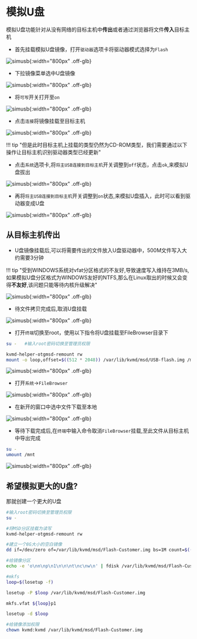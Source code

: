 # 模拟U盘

模拟U盘功能针对从没有网络的目标主机中**传出**或者通过浏览器将文件**传入**目标主机

* 首先挂载模拟U盘镜像，打开`驱动器`选项卡将驱动器模式选择为`Flash`

![simusb](simUSB/simUSB1.jpg){:width="800px" .off-glb}

* 下拉镜像菜单选中U盘镜像

![simusb](simUSB/simUSB2.jpg){:width="800px" .off-glb}

* 将`可写`开关打开至`on`

![simusb](simUSB/simUSB3.jpg){:width="800px" .off-glb}

* 点击`连接`将镜像挂载至目标主机

![simusb](simUSB/simUSB4.jpg){:width="800px" .off-glb}

!!! tip "但是此时目标主机上挂载的类型仍然为CD-ROM类型，我们需要通过以下操作让目标主机识别驱动器类型已经更新"

* 点击`系统`选项卡,将`将主USB连接到目标主机`开关调整到`off`状态，点击`ok`,来模拟U盘拔出

![simusb](simUSB/simUSB5.jpg){:width="800px" .off-glb}

* 再将`将主USB连接到目标主机`开关调整到`on`状态,来模拟U盘插入，此时可以看到驱动器变成U盘

![simusb](simUSB/simUSB6.jpg){:width="800px" .off-glb}

## 从目标主机传出

* U盘镜像挂载后,可以将需要传出的文件放入U盘驱动器中，500M文件写入大约需要3分钟

!!! tip "受到WINDOWS系统对vfat分区格式的不友好,导致速度写入维持在3MB/s,如果模拟U盘分区格式为WINDOWS友好的NTFS,那么在Linux取出的时候又会变得**不友好**,该问题只能等待内核升级解决"

![simusb](simUSB/simUSB7.jpg){:width="800px" .off-glb}

* 待文件拷贝完成后,取消U盘挂载

![simusb](simUSB/simUSB8.jpg){:width="800px" .off-glb}

* 打开`终端`切换至root，使用以下指令将U盘挂载至FileBrowser目录下

```bash
su -   #输入root密码切换至管理员权限
```

```bash
kvmd-helper-otgmsd-remount rw
mount -o loop,offset=$((512 * 2048)) /var/lib/kvmd/msd/USB-flash.img /mnt  #将U盘镜像挂载至filebrowser中
```

![simusb](simUSB/simUSB9.jpg){:width="800px" .off-glb}

* 打开`系统`->`FileBrowser`

![simusb](simUSB/simUSB10.jpg){:width="800px" .off-glb}

* 在新开的窗口中选中文件下载至本地

![simusb](simUSB/simUSB11.jpg){:width="800px" .off-glb}

* 等待下载完成后,在`终端`中输入命令取消`FileBrowser`挂载,至此文件从目标主机中导出完成

```bash
su -
umount /mnt
```

![simusb](simUSB/simUSB12.jpg){:width="800px" .off-glb}

## 希望模拟更大的U盘?

那就创建一个更大的U盘

```bash
#输入root密码切换至管理员权限
su -

#将MSD分区挂载为读写
kvmd-helper-otgmsd-remount rw

#建立一个8G大小的空白镜像
dd if=/dev/zero of=/var/lib/kvmd/msd/Flash-Customer.img bs=1M count=$((1024 * 8))  status=progress

#给镜像分区
echo -e 'o\nn\np\n1\n\n\nt\nc\nw\n' | fdisk /var/lib/kvmd/msd/Flash-Customer.img

#mkfs
loop=$(losetup -f)

losetup -P $loop /var/lib/kvmd/msd/Flash-Customer.img

mkfs.vfat ${loop}p1

losetup -d $loop

#给镜像添加权限
chown kvmd:kvmd /var/lib/kvmd/msd/Flash-Customer.img

```
